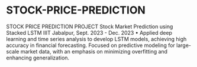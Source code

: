 # STOCK-PRICE-PREDICTION
STOCK PRICE PREDICTION PROJECT
Stock Market Prediction using Stacked LSTM IIIT Jabalpur, Sept. 2023 - Dec. 2023
• Applied deep learning and time series analysis to develop LSTM models, achieving high accuracy in financial
forecasting. Focused on predictive modeling for large-scale market data, with an emphasis on minimizing
overfitting and enhancing generalization.
